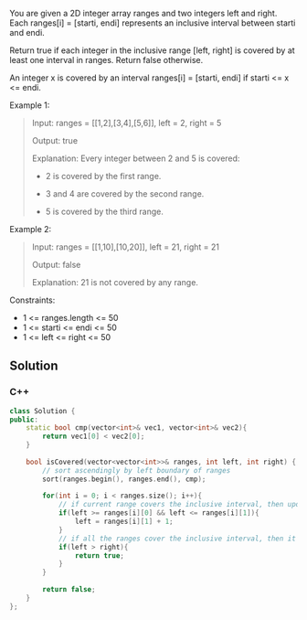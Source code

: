 You are given a 2D integer array ranges and two integers left and right. Each ranges[i] = [starti, endi] represents an inclusive interval between starti and endi.

Return true if each integer in the inclusive range [left, right] is covered by at least one interval in ranges. Return false otherwise.

An integer x is covered by an interval ranges[i] = [starti, endi] if starti <= x <= endi.

Example 1:

> Input: ranges = [[1,2],[3,4],[5,6]], left = 2, right = 5
> 
> Output: true
> 
> Explanation: Every integer between 2 and 5 is covered:
>
>  - 2 is covered by the first range.
> 
> - 3 and 4 are covered by the second range.
> 
> - 5 is covered by the third range.

Example 2:

> Input: ranges = [[1,10],[10,20]], left = 21, right = 21
> 
> Output: false
> 
> Explanation: 21 is not covered by any range. 

Constraints:

* 1 <= ranges.length <= 50
* 1 <= starti <= endi <= 50
* 1 <= left <= right <= 50

## Solution

### C++

```C++
class Solution {
public:
    static bool cmp(vector<int>& vec1, vector<int>& vec2){
        return vec1[0] < vec2[0];
    }
    
    bool isCovered(vector<vector<int>>& ranges, int left, int right) {
        // sort ascendingly by left boundary of ranges
        sort(ranges.begin(), ranges.end(), cmp);
        
        for(int i = 0; i < ranges.size(); i++){
            // if current range covers the inclusive interval, then update the left boundary of inclusive interval to current range's right boundary + 1
            if(left >= ranges[i][0] && left <= ranges[i][1]){
                left = ranges[i][1] + 1;
            }
            // if all the ranges cover the inclusive interval, then it will be at least left >= right, so return true when left > right. 
            if(left > right){
                return true;
            }
        }
        
        return false;        
    }
};
```
